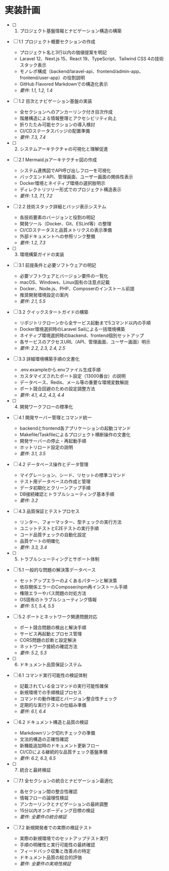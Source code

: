 # 実装計画

- [ ] 1. プロジェクト基盤情報とナビゲーション構造の構築
- [ ] 1.1 プロジェクト概要セクションの作成
  - プロジェクト名と3行以内の価値提案を明記
  - Laravel 12、Next.js 15、React 19、TypeScript、Tailwind CSS 4の技術スタック表示
  - モノレポ構成（backend/laravel-api、frontend/admin-app、frontend/user-app）の役割説明
  - GitHub Flavored Markdownでの構造化表示
  - _要件: 1.1, 1.2, 1.4_

- [ ] 1.2 目次とナビゲーション基盤の実装
  - 全セクションへのアンカーリンク付き目次作成
  - 階層構造による情報整理とアクセシビリティ向上
  - 折りたたみ可能セクションの導入検討
  - CI/CDステータスバッジの配置準備
  - _要件: 7.3, 7.4_

- [ ] 2. システムアーキテクチャの可視化と理解促進
- [ ] 2.1 Mermaid.jsアーキテクチャ図の作成
  - システム連携図でAPI呼び出しフローを可視化
  - バックエンドAPI、管理画面、ユーザー画面の関係性表示
  - Docker環境とネイティブ環境の選択肢明示
  - ディレクトリツリー形式でのプロジェクト構造表示
  - _要件: 1.3, 7.1, 7.2_

- [ ] 2.2 技術スタック詳細とバッジ表示システム
  - 各技術要素のバージョンと役割の明記
  - 開発ツール（Docker、Git、ESLint等）の整理
  - CI/CDステータスと品質メトリクスの表示準備
  - 外部ドキュメントへの参照リンク整備
  - _要件: 1.2, 7.3_

- [ ] 3. 環境構築ガイドの実装
- [ ] 3.1 前提条件と必要ソフトウェアの明記
  - 必要ソフトウェアとバージョン要件の一覧化
  - macOS、Windows、Linux固有の注意点記載
  - Docker、Node.js、PHP、Composerのインストール前提
  - 推奨開発環境設定の案内
  - _要件: 2.1, 5.5_

- [ ] 3.2 クイックスタートガイドの構築
  - リポジトリクローンから全サービス起動まで5コマンド以内の手順
  - Docker環境選択時のLaravel Sailによる一括環境構築
  - ネイティブ環境選択時のbackend、frontend個別セットアップ
  - 各サービスのアクセスURL（API、管理画面、ユーザー画面）明示
  - _要件: 2.2, 2.3, 2.4, 2.5_

- [ ] 3.3 詳細環境構築手順の文書化
  - .env.exampleから.envファイル生成手順
  - カスタマイズされたポート設定（13000番台）の説明
  - データベース、Redis、メール等の重要な環境変数解説
  - ポート競合回避のための設定調整方法
  - _要件: 4.1, 4.2, 4.3, 4.4_

- [ ] 4. 開発ワークフローの標準化
- [ ] 4.1 開発サーバー管理とコマンド統一
  - backendとfrontend各アプリケーションの起動コマンド
  - Makefile/Taskfileによるプロジェクト横断操作の文書化
  - 開発サーバーの停止・再起動手順
  - ホットリロード設定の説明
  - _要件: 3.1, 3.5_

- [ ] 4.2 データベース操作とデータ管理
  - マイグレーション、シード、リセットの標準コマンド
  - テスト用データベースの作成と管理
  - データ初期化とクリーンアップ手順
  - DB接続確認とトラブルシューティング基本手順
  - _要件: 3.2_

- [ ] 4.3 品質保証とテストプロセス
  - リンター、フォーマッター、型チェックの実行方法
  - ユニットテストとE2Eテストの実行手順
  - コード品質チェックの自動化設定
  - 品質ゲートの明確化
  - _要件: 3.3, 3.4_

- [ ] 5. トラブルシューティングとサポート体制
- [ ] 5.1 一般的な問題の解決策データベース
  - セットアップエラーのよくあるパターンと解決策
  - 依存関係エラーのComposer/npm再インストール手順
  - 権限エラーやパス問題の対処方法
  - OS固有のトラブルシューティング情報
  - _要件: 5.1, 5.4, 5.5_

- [ ] 5.2 ポートとネットワーク関連問題対応
  - ポート競合問題の検出と解決手順
  - サービス再起動とプロセス管理
  - CORS問題の診断と設定解決
  - ネットワーク接続の確認方法
  - _要件: 5.2, 5.3_

- [ ] 6. ドキュメント品質保証システム
- [ ] 6.1 コマンド実行可能性の検証体制
  - 記載されている全コマンドの実行可能性確保
  - 新規環境での手順検証プロセス
  - コマンドの動作確認とバージョン整合性チェック
  - 定期的な実行テストの仕組み準備
  - _要件: 6.1, 6.4_

- [ ] 6.2 ドキュメント構造と品質の検証
  - Markdownリンク切れチェックの準備
  - 文法的構造の正確性確認
  - 新機能追加時のドキュメント更新フロー
  - CI/CDによる継続的な品質チェック基盤準備
  - _要件: 6.2, 6.3, 6.5_

- [ ] 7. 統合と最終検証
- [ ] 7.1 全セクションの統合とナビゲーション最適化
  - 各セクション間の整合性確認
  - 情報フローの論理性検証
  - アンカーリンクとナビゲーションの最終調整
  - 15分以内オンボーディング目標の検証
  - _要件: 全要件の統合検証_

- [ ] 7.2 新規開発者での実際の検証テスト
  - 実際の新規環境でのセットアップテスト実行
  - 手順の明確性と実行可能性の最終確認
  - フィードバック収集と改善点の特定
  - ドキュメント品質の総合的評価
  - _要件: 全要件の実用性検証_